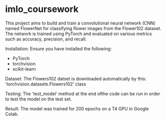 # imlo_coursework
This project aims to build and train a convolutional neural network (CNN) named FlowerNet for classifying flower images from the Flower102 dataset. The network is trained using PyTorch and evaluated on various metrics such as accuracy, precision, and recall.

Installation: 
Ensure you have installed the following:
- PyTorch
- torchvision
- scikit-learn

Dataset: 
The Flowers102 datset is downloaded automatically by this: 'torchvision.datasets.Flowers102' class

Testing: 
The 'test_model' method at the end ofthe code can be run in order to test the model on the test set.

Result: 
The model was trained for 200 epochs on a T4 GPU in Google Colab.

